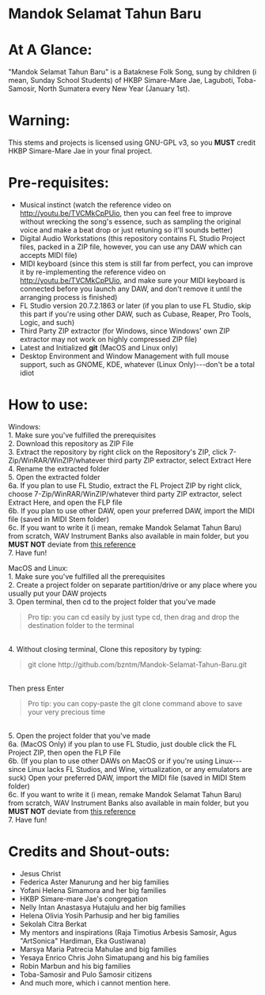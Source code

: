 # Mandok Selamat Tahun Baru

# At A Glance:
<p>"Mandok Selamat Tahun Baru" is a Bataknese Folk Song, sung by children (i mean, Sunday School Students) of HKBP Simare-Mare Jae, Laguboti, Toba-Samosir, North Sumatera every New Year (January 1st).</p>

# Warning:
<p>This stems and projects is licensed using GNU-GPL v3, so you <strong>MUST</strong> credit HKBP Simare-Mare Jae in your final project.</p>

# Pre-requisites:
* Musical instinct (watch the reference video on http://youtu.be/TVCMkCpPUio, then you can feel free to improve without wrecking the song's essence, such as sampling the original voice and make a beat drop or just retuning so it'll sounds better)<br>
* Digital Audio Workstations (this repository contains FL Studio Project files, packed in a ZIP file, however, you can use any DAW which can accepts MIDI file)<br>
* MIDI keyboard (since this stem is still far from perfect, you can improve it by re-implementing the reference video on http://youtu.be/TVCMkCpPUio, and make sure your MIDI keyboard is connected before you launch any DAW, and don't remove it until the arranging process is finished)<br>
* FL Studio version 20.7.2.1863 or later (if you plan to use FL Studio, skip this part if you're using other DAW, such as Cubase, Reaper, Pro Tools, Logic, and such)<br>
* Third Party ZIP extractor (for Windows, since Windows' own ZIP extractor may not work on highly compressed ZIP file)
* Latest and Initialized <strong>git</strong> (MacOS and Linux only)
* Desktop Environment and Window Management with full mouse support, such as GNOME, KDE, whatever (Linux Only)---don't be a total idiot

# How to use:
<p>Windows:<br>
  1. Make sure you've fulfilled the prerequisites<br>
  2. Download this repository as ZIP File<br>
  3. Extract the repository by right click on the Repository's ZIP, click 7-Zip/WinRAR/WinZIP/whatever third party ZIP extractor, select Extract Here<br>
  4. Rename the extracted folder<br>
  5. Open the extracted folder<br>
  6a. If you plan to use FL Studio, extract the FL Project ZIP by right click, choose 7-Zip/WinRAR/WinZIP/whatever third party ZIP extractor, select Extract Here, and open the FLP file<br>
  6b. If you plan to use other DAW, open your preferred DAW, import the MIDI file (saved in MIDI Stem folder)<br>
6c. If you want to write it (i mean, remake Mandok Selamat Tahun Baru) from scratch, WAV Instrument Banks also available in main folder, but you <strong>MUST NOT</strong> deviate from <a href=http://youtu.be/TVCMkCpPUio>this reference</a><br>
  7. Have fun!</p>

<p>MacOS and Linux:<br>
  1. Make sure you've fulfilled all the prerequisites<br>
  2. Create a project folder on separate partition/drive or any place where you usually put your DAW projects<br>
  3. Open terminal, then cd to the project folder that you've made<br>
  <blockquote>Pro tip: you can cd easily by just type cd<space>, then drag and drop the destination folder to the terminal</blockquote><br>
  4. Without closing terminal, Clone this repository by typing:<br>
  <blockquote>git clone http://github.com/bzntm/Mandok-Selamat-Tahun-Baru.git</blockquote><br>
    Then press Enter<br>
    <blockquote>Pro tip: you can copy-paste the git clone command above to save your very precious time</blockquote><br>
  5. Open the project folder that you've made<br>
  6a. (MacOS Only) if you plan to use FL Studio, just double click the FL Project ZIP, then open the FLP File<br>
  6b. (If you plan to use other DAWs on MacOS or if you're using Linux---since Linux lacks FL Studios, and Wine, virtualization, or any emulators are suck) Open your preferred DAW, import the MIDI file (saved in MIDI Stem folder)<br>
6c. If you want to write it (i mean, remake Mandok Selamat Tahun Baru) from scratch, WAV Instrument Banks also available in main folder, but you <strong>MUST NOT</strong> deviate from <a href=http://youtu.be/TVCMkCpPUio>this reference</a><br>
  7. Have fun!</p>

  
# Credits and Shout-outs:
* Jesus Christ
* Federica Aster Manurung and her big families
* Yofani Helena Simamora and her big families
* HKBP Simare-mare Jae's congregation
* Nelly Intan Anastasya Hutajulu and her big families
* Helena Olivia Yosih Parhusip and her big families
* Sekolah Citra Berkat
* My mentors and inspirations (Raja Timotius Arbesis Samosir, Agus "ArtSonica" Hardiman, Eka Gustiwana)
* Marsya Maria Patrecia Mahulae and big families
* Yesaya Enrico Chris John Simatupang and his big families
* Robin Marbun and his big families
* Toba-Samosir and Pulo Samosir citizens
* And much more, which i cannot mention here.

